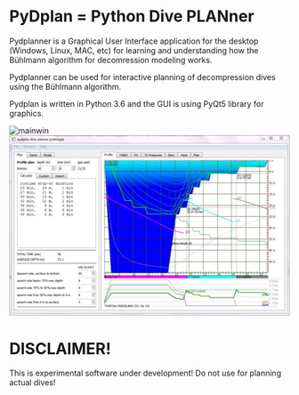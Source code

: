 # PyDplan = Python Dive PLANner

Pydplanner is a Graphical User Interface application for the desktop (Windows, Linux, MAC, etc)
for learning and understanding how the Bühlmann algorithm for decomression modeling works.

Pydplanner can be used for interactive planning of decompression dives using the Bühlmann algorithm.

Pydplan is written in Python 3.6 and the GUI is using PyQt5 library for graphics.

![mainwin](https://github.com/eianlei/pydplan/blob/master/doc/pyd_mainscreen.JPG)
![mainwin](/doc/pyd_mainscreen.JPG)

# DISCLAIMER!
This is experimental software under development! Do not use for planning actual dives!



